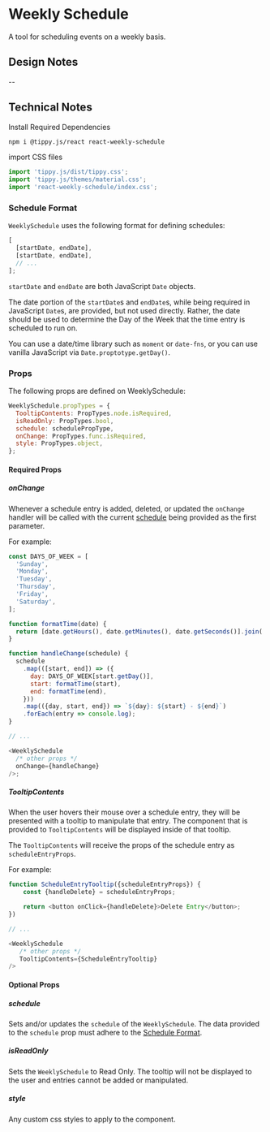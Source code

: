 # Weekly Schedule

A tool for scheduling events on a weekly basis.

## Design Notes

--

## Technical Notes

Install Required Dependencies

```bash
npm i @tippy.js/react react-weekly-schedule
```

import CSS files

```javascript
import 'tippy.js/dist/tippy.css';
import 'tippy.js/themes/material.css';
import 'react-weekly-schedule/index.css';
```

### Schedule Format

`WeeklySchedule` uses the following format for defining schedules:

```js
[
  [startDate, endDate],
  [startDate, endDate],
  // ...
];
```

`startDate` and `endDate` are both JavaScript `Date` objects.

The date portion of the `startDate`s and `endDate`s, while being required in JavaScript `Date`s, are provided, but not used directly. Rather, the date should be used to determine the Day of the Week that the time entry is scheduled to run on.

You can use a date/time library such as `moment` or `date-fns`, or you can use vanilla JavaScript via `Date.proptotype.getDay()`.

### Props

The following props are defined on WeeklySchedule:

```js
WeeklySchedule.propTypes = {
  TooltipContents: PropTypes.node.isRequired,
  isReadOnly: PropTypes.bool,
  schedule: schedulePropType,
  onChange: PropTypes.func.isRequired,
  style: PropTypes.object,
};
```

#### Required Props

##### onChange

Whenever a schedule entry is added, deleted, or updated the `onChange` handler will be called with the current [schedule](#schedule-format) being provided as the first parameter.

For example:

```js
const DAYS_OF_WEEK = [
  'Sunday',
  'Monday',
  'Tuesday',
  'Thursday',
  'Friday',
  'Saturday',
];

function formatTime(date) {
  return [date.getHours(), date.getMinutes(), date.getSeconds()].join(':');
}

function handleChange(schedule) {
  schedule
    .map(([start, end]) => ({
      day: DAYS_OF_WEEK[start.getDay()],
      start: formatTime(start),
      end: formatTime(end),
    }))
    .map(({day, start, end}) => `${day}: ${start} - ${end}`)
    .forEach(entry => console.log);
}

// ...

<WeeklySchedule
  /* other props */
  onChange={handleChange}
/>;
```

##### TooltipContents

When the user hovers their mouse over a schedule entry, they will be presented with a tooltip to manipulate that entry. The component that is provided to `TooltipContents` will be displayed inside of that tooltip.

The `TooltipContents` will receive the props of the schedule entry as `scheduleEntryProps`.

For example:

```js
function ScheduleEntryTooltip({scheduleEntryProps}) {
    const {handleDelete} = scheduleEntryProps;

    return <button onClick={handleDelete}>Delete Entry</button>;
})

// ...

<WeeklySchedule
   /* other props */
   TooltipContents={ScheduleEntryTooltip}
/>
```

#### Optional Props

##### schedule

Sets and/or updates the `schedule` of the `WeeklySchedule`. The data provided to the `schedule` prop must adhere to the [Schedule Format](#schedule-format).

##### isReadOnly

Sets the `WeeklySchedule` to Read Only. The tooltip will not be displayed to the user and entries cannot be added or manipulated.

##### style

Any custom css styles to apply to the component.

